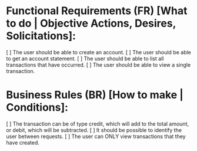 # Functional Requirements (FR) [What to do | Objective Actions, Desires, Solicitations]:

[ ] The user should be able to create an account.
[ ] The user should be able to get an account statement.
[ ] The user should be able to list all transactions that have occurred.
[ ] The user should be able to view a single transaction.

# Business Rules (BR) [How to make | Conditions]:

[ ] The transaction can be of type credit, which will add to the total amount, or debit, which will be subtracted.
[ ] It should be possible to identify the user between requests.
[ ] The user can ONLY view transactions that they have created.